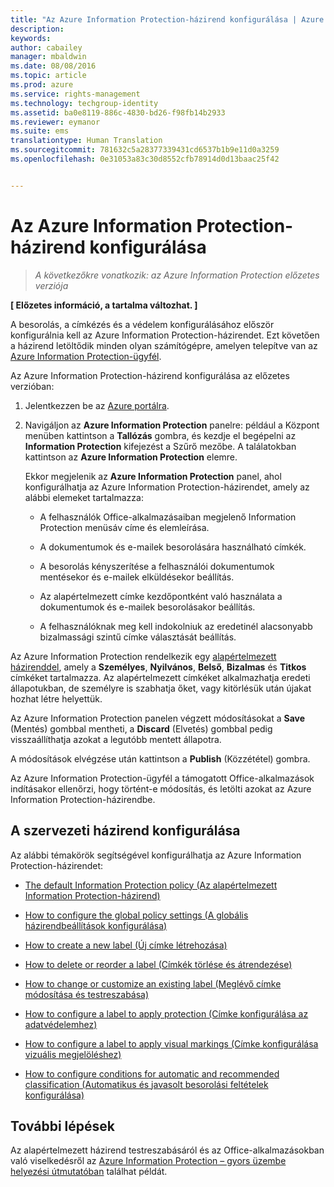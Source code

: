 ```yaml
---
title: "Az Azure Information Protection-házirend konfigurálása | Azure RMS"
description: 
keywords: 
author: cabailey
manager: mbaldwin
ms.date: 08/08/2016
ms.topic: article
ms.prod: azure
ms.service: rights-management
ms.technology: techgroup-identity
ms.assetid: ba0e8119-886c-4830-bd26-f98fb14b2933
ms.reviewer: eymanor
ms.suite: ems
translationtype: Human Translation
ms.sourcegitcommit: 781632c5a28377339431cd6537b1b9e11d0a3259
ms.openlocfilehash: 0e31053a83c30d8552cfb78914d0d13baac25f42


---
```


# Az Azure Information Protection-házirend konfigurálása

>*A következőkre vonatkozik: az Azure Information Protection előzetes verziója*

**[ Előzetes információ, a tartalma változhat. ]**

A besorolás, a címkézés és a védelem konfigurálásához először konfigurálnia kell az Azure Information Protection-házirendet. Ezt követően a házirend letöltődik minden olyan számítógépre, amelyen telepítve van az [Azure Information Protection-ügyfél](https://www.microsoft.com/en-us/download/details.aspx?id=53018).

Az Azure Information Protection-házirend konfigurálása az előzetes verzióban:

1. Jelentkezzen be az [Azure portálra](https://portal.azure.com).

2. Navigáljon az **Azure Information Protection** panelre: például a Központ menüben kattintson a **Tallózás** gombra, és kezdje el begépelni az **Information Protection** kifejezést a Szűrő mezőbe. A találatokban kattintson az **Azure Information Protection** elemre. 

    Ekkor megjelenik az **Azure Information Protection** panel, ahol konfigurálhatja az Azure Information Protection-házirendet, amely az alábbi elemeket tartalmazza:

    - A felhasználók Office-alkalmazásaiban megjelenő Information Protection menüsáv címe és elemleírása.

    - A dokumentumok és e-mailek besorolására használható címkék.

    - A besorolás kényszerítése a felhasználói dokumentumok mentésekor és e-mailek elküldésekor beállítás.

    - Az alapértelmezett címke kezdőpontként való használata a dokumentumok és e-mailek besorolásakor beállítás.

    - A felhasználóknak meg kell indokolniuk az eredetinél alacsonyabb bizalmassági szintű címke választását beállítás.


Az Azure Information Protection rendelkezik egy [alapértelmezett házirenddel](configure-policy-default.md), amely a **Személyes**, **Nyilvános**, **Belső**, **Bizalmas** és **Titkos** címkéket tartalmazza. Az alapértelmezett címkéket alkalmazhatja eredeti állapotukban, de személyre is szabhatja őket, vagy kitörlésük után újakat hozhat létre helyettük.

Az Azure Information Protection panelen végzett módosításokat a **Save** (Mentés) gombbal mentheti, a **Discard** (Elvetés) gombbal pedig visszaállíthatja azokat a legutóbb mentett állapotra. 

A módosítások elvégzése után kattintson a **Publish** (Közzététel) gombra. 

Az Azure Information Protection-ügyfél a támogatott Office-alkalmazások indításakor ellenőrzi, hogy történt-e módosítás, és letölti azokat az Azure Information Protection-házirendbe.

## A szervezeti házirend konfigurálása

Az alábbi témakörök segítségével konfigurálhatja az Azure Information Protection-házirendet:

- [The default Information Protection policy (Az alapértelmezett Information Protection-házirend)](configure-policy-default.md)

- [How to configure the global policy settings (A globális házirendbeállítások konfigurálása)](configure-policy-settings.md)

- [How to create a new label (Új címke létrehozása)](configure-policy-new-label.md)

- [How to delete or reorder a label (Címkék törlése és átrendezése)](configure-policy-delete-reorder.md)

- [How to change or customize an existing label (Meglévő címke módosítása és testreszabása)](configure-policy-change-label.md)

- [How to configure a label to apply protection (Címke konfigurálása az adatvédelemhez)](configure-policy-protection.md)

- [How to configure a label to apply visual markings (Címke konfigurálása vizuális megjelöléshez)](configure-policy-markings.md)

- [How to configure conditions for automatic and recommended classification (Automatikus és javasolt besorolási feltételek konfigurálása)](configure-policy-classification.md)

## További lépések

Az alapértelmezett házirend testreszabásáról és az Office-alkalmazásokban való viselkedésről az [Azure Information Protection – gyors üzembe helyezési útmutatóban](infoprotect-quick-start-tutorial.md) találhat példát.




<!--HONumber=Aug16_HO2-->


